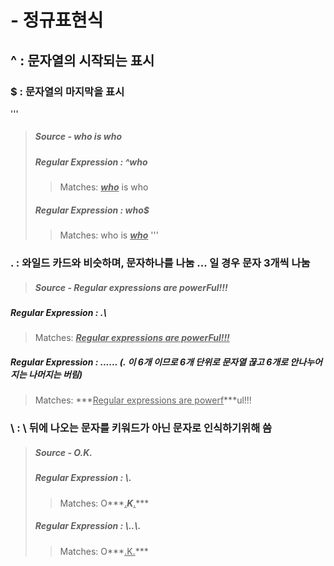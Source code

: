 # - 정규표현식

### 

## ^ : 문자열의 시작되는 표시

### $ : 문자열의 마지막을 표시
'''
  > ##### Source - who is who
  >
  > ##### Regular Expression : ^who
  >
  > > Matches:	<u>***who***</u> is who
  >
  > ##### Regular Expression : who$
  >
  > > Matches:	who is ***<u>who</u>***
'''

### . : 와일드 카드와 비슷하며, 문자하나를 나눔 ... 일 경우 문자 3개씩 나눔
> ##### Source - Regular expressions are powerFul!!!

##### Regular Expression : .\
> Matches:	***<u>Regular expressions are powerFul!!!</u>***
##### Regular Expression : ......  (. 이 6개 이므로 6개 단위로 문자열 끊고 6개로 안나누어지는 나머지는 버림)

> Matches:	***<u>Regular expressions are powerf</u>***ul!!!

### \ : \ 뒤에 나오는 문자를 키워드가 아닌 문자로 인식하기위해 씀

> ##### Source - O.K.
>
> ##### Regular Expression : \\.
>
> >Matches:	O***<u>.</u>***K***<u>.</u>***
>
> ##### Regular Expression : \\..\\.
>
> > Matches:	O***<u>.K.</u>***


